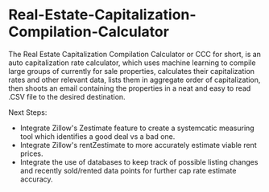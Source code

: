 # Real-Estate-Capitalization-Compilation-Calculator

The Real Estate Capitalization Compilation Calculator or CCC for short, is an auto capitalization rate calculator, which uses machine learning to compile large groups of currently for sale properties, calculates their capitalization rates and other relevant data, lists them in aggregate order of capitalization, then shoots an email containing the properties in a neat and easy to read .CSV file to the desired destination.



Next Steps:
- Integrate Zillow's Zestimate feature to create a systemcatic measuring tool which identifies a good deal vs a bad one.
- Integrate Zillow's rentZestimate to more accurately estimate viable rent prices.
- Integrate the use of databases to keep track of possible listing changes and recently sold/rented data points for further cap rate estimate accuracy.
